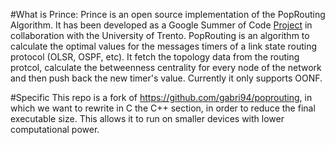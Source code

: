 #What is Prince:
Prince is an open source implementation of the PopRouting Algorithm. It has been developed as a Google Summer of Code [Project](https://summerofcode.withgoogle.com/projects/#5453035123769344) in collaboration with the University of Trento. 
PopRouting is an algorithm to calculate the optimal values for the messages timers of a link state routing protocol (OLSR, OSPF, etc). 
It fetch the topology data from the routing protcol, calculate the betweenness centrality for every node of the network and then push back the new timer's value. Currently it only supports OONF.

#Specific
This repo is a fork of https://github.com/gabri94/poprouting, in which we want to rewrite in C the C++ section, in order to reduce the final executable size. This allows it to run on smaller devices with lower computational power.
